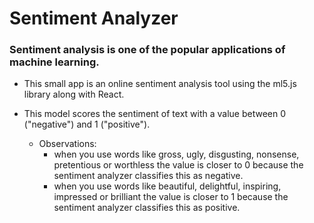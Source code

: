 # Sentiment Analyzer

### Sentiment analysis is one of the popular applications of machine learning.

- This small app is an online sentiment analysis tool using the ml5.js library along with React.

- This model scores the sentiment of text with a value between 0 ("negative") and 1 ("positive").
  - Observations:
    - when you use words like gross, ugly, disgusting, nonsense, pretentious or worthless the value is closer to 0 because the sentiment analyzer classifies this as negative.
    - when you use words like beautiful, delightful, inspiring, impressed or brilliant the value is closer to 1 because the sentiment analyzer classifies this as positive.
